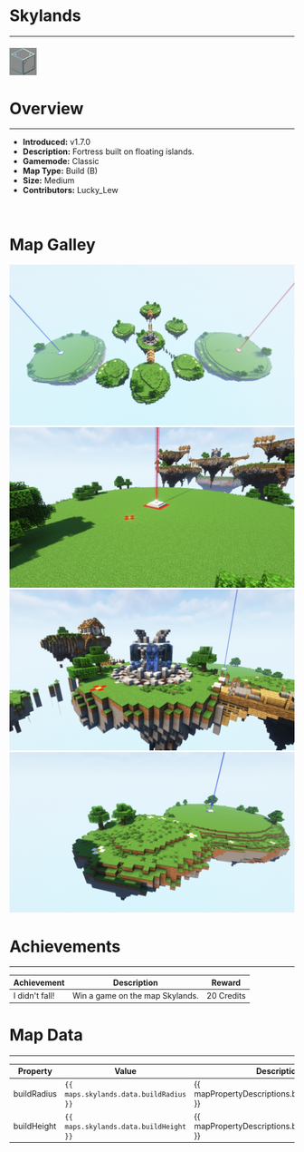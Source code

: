 <!-- replace _map_ with the actual map name -->
<!-- change gamemode type for the Map data description  -->
# Skylands

***

#### ![skylandsicon](../assets/maps/skylands/skylands-icon.jpg)

# Overview
***
- **Introduced:** v1.7.0
- **Description:** Fortress built on floating islands.
- **Gamemode:** Classic
- **Map Type:** Build (B)
- **Size:** Medium
- **Contributors:** Lucky_Lew

<br />  

# Map Galley
![Skylands - Overview](../assets/maps/skylands/skylands-overview.jpg '')
![Skylands - Beacon](../assets/maps/skylands/skylands-beacon.jpg '')
![Skylands - Middle](../assets/maps/skylands/skylands-middle.jpg '')
![Skylands - Sponges](../assets/maps/skylands/skylands-sponge.jpg '')

# Achievements
***

| Achievement | Description | Reward |
| ----- | ----- | ------ |
| I didn't fall! | Win a game on the map Skylands. | 20 Credits |



# Map Data
***

| Property | Value | Description |
| ----------- | ----------- | ------ |
| buildRadius |`{{ maps.skylands.data.buildRadius }}`| {{ mapPropertyDescriptions.buildRadius.classic }} |
| buildHeight |`{{ maps.skylands.data.buildHeight }}`| {{ mapPropertyDescriptions.buildHeight.classic }} |